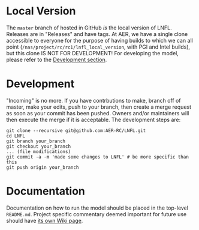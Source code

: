 # Local Version

The `master` branch of hosted in GitHub *is* the local version of LNFL. Releases are in "Releases" and have tags. At AER, we have a single clone accessible to everyone for the purpose of having builds to which we can all point (`/nas/project/rc/rc1/lnfl_local_version`, with PGI and Intel builds), but this clone IS NOT FOR DEVELOPMENT! For developing the model, please refer to the [Development section](#Dev).

# Development <a href="Dev"></a>

"Incoming" is no more. If you have contrbutions to make, branch off of master, make your edits, push to your branch, then create a merge request as soon as your commit has been pushed. Owners and/or maintainers will then execute the merge if it is acceptable. The development steps are:

```
git clone --recursive git@github.com:AER-RC/LNFL.git
cd LNFL
git branch your_branch
git checkout your_branch
... (file modifications)
git commit -a -m 'made some changes to LNFL' # be more specific than this
git push origin your_branch
```

# Documentation

Documentation on how to run the model should be placed in the top-level `README.md`. Project specific commentary deemed important for future use should have [its own Wiki page](https://github.com/AER-RC/LNFL/wiki).
